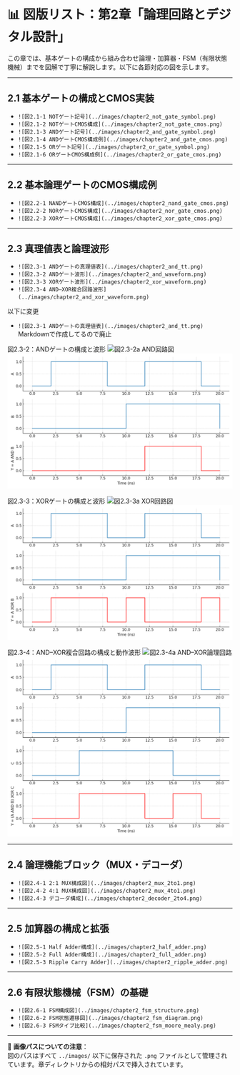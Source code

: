# 📊 図版リスト：第2章「論理回路とデジタル設計」

この章では、基本ゲートの構成から組み合わせ論理・加算器・FSM（有限状態機械）までを図解で丁寧に解説します。以下に各節対応の図を示します。

---

## 2.1 基本ゲートの構成とCMOS実装

- `![図2.1-1 NOTゲート記号](../images/chapter2_not_gate_symbol.png)`
- `![図2.1-2 NOTゲートCMOS構成](../images/chapter2_not_gate_cmos.png)`
- `![図2.1-3 ANDゲート記号](../images/chapter2_and_gate_symbol.png)`
- `![図2.1-4 ANDゲートCMOS構成例](../images/chapter2_and_gate_cmos.png)`
- `![図2.1-5 ORゲート記号](../images/chapter2_or_gate_symbol.png)`
- `![図2.1-6 ORゲートCMOS構成例](../images/chapter2_or_gate_cmos.png)`

---

## 2.2 基本論理ゲートのCMOS構成例

- `![図2.2-1 NANDゲートCMOS構成](../images/chapter2_nand_gate_cmos.png)`
- `![図2.2-2 NORゲートCMOS構成](../images/chapter2_nor_gate_cmos.png)`
- `![図2.2-3 XORゲートCMOS構成](../images/chapter2_xor_gate_cmos.png)`

---

## 2.3 真理値表と論理波形

- `![図2.3-1 ANDゲートの真理値表](../images/chapter2_and_tt.png)`
- `![図2.3-2 ANDゲート波形](../images/chapter2_and_waveform.png)`
- `![図2.3-3 XORゲート波形](../images/chapter2_xor_waveform.png)`
- `![図2.3-4 AND–XOR複合回路波形](../images/chapter2_and_xor_waveform.png)`

以下に変更

- `![図2.3-1 ANDゲートの真理値表](../images/chapter2_and_tt.png)`
  Markdownで作成してるので廃止
  
図2.3-2：ANDゲートの構成と波形
![図2.3-2a AND回路図](../images/chapter2_and_logic.png)  
![図2.3-2b AND波形図](../images/chapter2_and_waveform.png)

図2.3-3：XORゲートの構成と波形
![図2.3-3a XOR回路図](../images/chapter2_xor_logic.png)  
![図2.3-3b XOR波形図](../images/chapter2_xor_waveform.png)

図2.3-4：AND–XOR複合回路の構成と動作波形
![図2.3-4a AND–XOR論理回路](../images/chapter2_and_xor_logic.png)  
![図2.3-4b AND–XORタイミング波形](../images/chapter2_and_xor_waveform.png)

---

## 2.4 論理機能ブロック（MUX・デコーダ）

- `![図2.4-1 2:1 MUX構成図](../images/chapter2_mux_2to1.png)`
- `![図2.4-2 4:1 MUX構成図](../images/chapter2_mux_4to1.png)`
- `![図2.4-3 デコーダ構成](../images/chapter2_decoder_2to4.png)`

---

## 2.5 加算器の構成と拡張

- `![図2.5-1 Half Adder構成](../images/chapter2_half_adder.png)`
- `![図2.5-2 Full Adder構成](../images/chapter2_full_adder.png)`
- `![図2.5-3 Ripple Carry Adder](../images/chapter2_ripple_adder.png)`

---

## 2.6 有限状態機械（FSM）の基礎

- `![図2.6-1 FSM構成図](../images/chapter2_fsm_structure.png)`
- `![図2.6-2 FSM状態遷移図](../images/chapter2_fsm_diagram.png)`
- `![図2.6-3 FSMタイプ比較](../images/chapter2_fsm_moore_mealy.png)`

---

📁 **画像パスについての注意**：  
図のパスはすべて `../images/` 以下に保存された `.png` ファイルとして管理されています。章ディレクトリからの相対パスで挿入されています。


